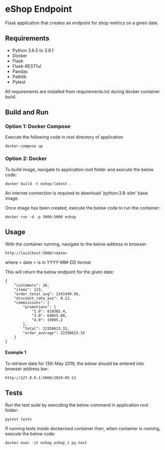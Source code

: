# eShop Endpoint
Flask application that creates an endpoint for shop metrics on a given date. 

## Requirements
- Python 3.6.5 to 3.8.1
- Docker
- Flask
- Flask-RESTful
- Pandas
- Pathlib
- Pytest


All requirements are installed from requirements.txt during docker container build.

## Build and Run
### Option 1: Docker Compose
Execute the following code in root directory of application
```
docker-compose up
```


### Option 2: Docker
To build image, navigate to application root folder and execute the below code:
```
docker build -t eshop:latest .
```
An internet connection is required to download 'python:3.8-slim' base image.

Once image has been created, execute the below code to run the container:
```
docker run -d -p 5000:5000 eshop
```

## Usage
With the container running, navigate to the below address in browser:
```
http://localhost:5000/<date>
```
where < date > is in YYYY-MM-DD format

This will return the below endpoint for the given date:
```
{
    "customers": 10,
    "items": 123,
    "order_total_avg": 1341449.56,
    "discount_rate_ave": 0.13,
    "commissions": {
        "promotions": {
            "1.0": 819302.4,
            "3.0": 64855.08,
            "4.0": 19995.2
        },
        "total": 22358623.33,
        "order_average": 22358623.33
    }
}
```

#### Example 1
To retrieve data for 13th May 2019, the below should be entered into browser address bar:
```
http://127.0.0.1:5000/2019-05-13
```

## Tests
Run the test suite by executing the below command in application root folder:
```
pytest tests
```
If running tests inside dockerised container then, when container is running, execute the below code:
```
docker exec -it eshop_eshop_1 py.test  
```
